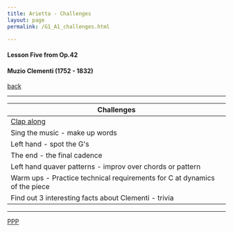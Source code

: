 ```yaml
---
title: Arietta - Challenges
layout: page
permalink: /G1_A1_challenges.html

---
```



#### Lesson Five from Op.42

#### Muzio Clementi (1752 - 1832)

[back](G1_A1)

***


| Challenges | 
| ------------ | 
| [Clap along](arietta_p1.html)       |
| Sing the music - make up words      |
| Left hand - spot the G's	       |
| The end - the final cadence|
|Left hand quaver patterns - improv over chords or pattern|
|Warm ups - Practice technical requirements for C at dynamics of the piece|
|Find out 3 interesting facts about Clementi - trivia|


***



[PPP](https://itunes.apple.com/gb/app/abrsm-piano-practice-partner/id891238739?mt=8>)



